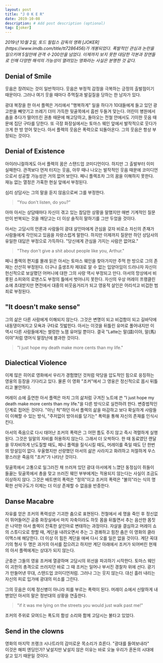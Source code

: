 ```yaml
---
layout: post
title: "J O K E R"
date: 2019-10-08
description: # Add post description (optional)
tag: [joker]
---
```


<i>
2019년 10월 2일, 토드 필립스 감독의 영화 [JOKER](https://www.imdb.com/title/tt7286456)가 개봉되었다. 폭발적인 관심과 논란을 일으키며 5일만에 관객 수 200만을 넘었다. 
이제까지 보지 못한 대담한 각본과 장면들로 인해 다양한 해석의 가능성이 열려있는 영화라는 사실은 분명한 것 같다.
</i>

## Denial of Smile

웃음은 장려되는 것이 일반적이다. 웃음은 부정적 감정을 극복하는 긍정의 출발점이기 때문이다. 그러나 여기 웃을 때마다 주먹질과 발길질을 당하는 한 남자가 있다.

광대 복장을 한 아서 플렉은 거리에서 "행복하게" 일을 하다가 10대들에게 들고 있던 광고판을 빼앗기고 쓰레기 더미 가득한 뒷골목에서 흠씬 두들겨 맞는다. 어린이 병원에서 춤을 추다가 떨어뜨린 권총 때문에 해고당하고, 돌아오는 전철 안에서도 기이한 웃음 때문에 집단 구타를 당한다. 또 극장 화장실에서는 토마스 웨인 앞에서 발작적으로 웃다가 크게 한 방 얻어 맞는다.
아서 플렉의 웃음은 폭력으로 되돌아온다. 그의 웃음은 항상 부정되는 것이다.

## Denial of Existence

아이러니컬하게도 아서 플렉의 꿈은 스탠드업 코미디언이다. 하지만 그 출발부터 이미 실패한다. 관객보다 먼저 터지는 웃음, 아무 때나 나오는 발작적인 웃음 때문에 
코미디언으로서 성공할 가능성은 거의 없어 보인다. 페니 플렉조차 그의 꿈을 이해하지 못한다. 재능 없는 열정은 가혹한 현실 앞에서 부정된다.

심리 상담사는 그의 말을 듣지 않음으로써 그를 부정한다. 

>"You don't listen, do you?" 

아마 아서는 상담때마다 자신이 겪고 있는 참담한 상황을 말했지만 매번 기계적인 질문만이 
반복되는 것을 깨닫고는 더 이상 솔직히 말하기를 그만 두었을 것이다. 

아서는 고담시의 언론과 사람들이 광대 살인마에게 관심을 갖자 비로소 자신의 존재가 사람들에게 각인되고 있음을 자랑스럽게 말한다. 하지만 
이제까지 질문만 하던 상담사의 유일한 대답은 부정으로 가득하다. "당신에게 관심을 가지는 사람은 없어요." 

>"They don't give a shit about people like you, Arthur."

페니 플렉의 편지를 몰래 읽은 아서는 토마스 웨인을 찾아가지만 주먹 한 방으로 그의 존재는 산산히 부정된다. 더구나 출생조차 제대로 알 수 없는 입양아임이 드러나자 자신이 헌신적으로 보살폈던 어머니에 대한 그의 사랑 역시 부정되고 만다.
아서의 망상에서 비롯된 소피와의 로맨스도 부정의 틀에서 벗어나지 못한다. 자신의 우상 머레이 프랭클린 쇼에 초대받지만 면전에서 대중의 비웃음거리가 되고 영웅적 살인은 어리석고 비겁한 범죄로 부정된다.

## "It doesn't make sense"

그의 삶은 다른 사람에게 이해되지 않는다. 그것은 변명이 되고 비겁함이 되고 길바닥에 내동댕이쳐지고 모욕과 구타로 짓밟힌다. 아서는 이것을 뒤틀린 유머로 풀어내지만 
이 역시 다른 사람들에게는 썰렁한 노잼 유머일 뿐이다. 결국 "Latte는 말(語)이야, 말(馬)이야"처럼 영어식 말장난에 블과한 것이다.

> "I just hope my death make more cents than my life." 
 


## Dialectical Violence 

이제 많은 히어로 영화에서 우리가 경험했던 것처럼 악당을 압도적인 힘으로 응징하는 영웅의 등장을 기다리고 있다. 
물론 이 영화 "조커"에서 그 영웅은 정신적으로 몹시 뒤틀리고 불안하다.

머레이 쇼에 출연한 아서 플렉은 마치 그의 삶처럼 구겨진 노트에 쓴 "I just hope my death make more cents than my life."을 다른 방식으로 실천하려 한다. 
변증법적인 단계로 접어든 것이다. "아닌 척"하던 아서 플렉의 삶을 마감하고 보다 확실하게 사람들이 이해할 수 있는 방식, "주저없이 방아쇠를 당기는" 폭력을 통해 
자신의 존재를 인식시킨다.

아서의 죽음으로 다시 태어난 조커의 폭력은 그 어떤 틈도 주지 않고 즉시 격렬하게 실행된다. 그것은 일말의 자비를 허용하지 않는다. 
그래서 더 오싹하다. 한 때 동료였던 랜달을 무자비하게 난도질할 때도, 페니 플렉을 질식시킬 때도, 머레이를 죽일 때도 단 한번의 망설임이 없다. 
우울했지만 선량했던 아서의 삶은 사라지고 화려하고 처절하게 우스꽝스러운 죽음의 "조커"가 나타난 것이다.


뒷골목에서 고통으로 일그러진 채 쓰러져 있던 광대 아서에게 느꼈던 동정심이 쥐들이 들끓는 뒷골목에서 총을 맞고 쓰러진 웨인 부부에게는 적용되지 않는다는 사실이 
조금도 이상하지 않다. 그것은 배트맨의 폭력은 "정의"이고 조커의 폭력은 "불의"라는 식의 명확한 선악구도가 이제는 더 이상 존재할 수 없음을 반증한다.


## Danse Macabre

자유를 얻은 조커의 폭력성은 기괴한 춤으로 표현된다. 전철에서 세 명을 죽인 후 정신없이 뛰어들어간 공중 화장실에서 마치 자축이라도 하듯 
몸을 뒤틀면서 추는 음산한 몸짓은 나약한 아서 플렉이 잔혹한 살인마로 변태하는 과정이다.  자살을 결심하고 머레이 쇼의 스튜디오로 향할 때, 
계단을 내려오면서 추는 그 경쾌하고 힘찬 춤은 이 영화의 클라이맥스에 해당한다. 더 이상 이 힘든 계단을 애써 다시 
오를 일은 없을 것이다. 계단 꼭대기의 형사 두 명은 과거의 아서를 잡으려고 하지만 계단 아래에서 조커가 되어버린 현재의 아서 플렉에게는 상대가 되지 않는다.

군중은 그들의 영웅 조커에 열광하며 고담시의 위선을 파괴하기 시작한다. 토마스 웨인이 괴한의 총격으로 쓰러지던 바로 그 때 조커는 일어나 부서진 경찰차 위에 선다. 
광기가 만들어낸 무대, 스탠드업 코미디언처럼. 그러나 그는 웃지 않는다. 대신 흘러 내리는 자신의 피로 입가에 광대의 미소를 그린다. 

그의 웃음은 이제 정신병이 아니라 피를 부르는 폭력이 된다. 머레이 쇼에서 신랄하게 내밷었던 아서의 말은 정반대의 상황을 연출한다. 

>"if it was me lying on the streets you would just walk past me!"

조커의 주위로 모여드는 폭도의 함성 소리와 함께 고담시는 불타고 있었다. 


## Send in the clowns

영화의 마지막 프랭크 시나트라의 감미로운 목소리가 흐른다. "광대를 들여보내라"  
이것은 해피 엔딩인가? 낯설지만 낯설지 않은 이유는 바로 오늘 우리가 혼돈의 시대에 살고 있기 때문일 것이다.
